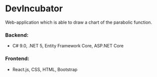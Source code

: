 # DevIncubator

 Web-application which is able to draw a chart of the parabolic function.
 
 ### Backend:
 - C# 9.0, .NET 5, Entity Framework Core, ASP.NET Core
 ### Frontend:
 - React.js, CSS, HTML, Bootstrap

